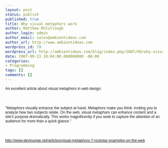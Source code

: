 ```yaml
---
layout: post
status: publish
published: true
title: Why visual metaphors work
author: Matthew McCullough
author_login: admin
author_email: sales@ambientideas.com
author_url: http://www.ambientideas.com
wordpress_id: 79
wordpress_url: http://ambientideas.com/blog/index.php/2007/09/why-visual-metaphors-work/
date: 2007-09-23 10:04:00.000000000 -06:00
categories:
- Programming
tags: []
comments: []
---
```

<p style="margin: 0.0px 0.0px 0.0px 0.0px; font: 12.0px Helvetica; min-height: 14.0px">An excellent article about visual metaphors in web design:</p><br /><p style="margin: 0.0px 0.0px 0.0px 0.0px; font: 12.0px Helvetica; min-height: 14.0px"><br /></p><br /><p style="margin: 0.0px 0.0px 0.0px 0.0px; font: 12.0px Helvetica">"Metaphors visually enhance the subject at hand. Metaphors make you think, inviting you to analyze how two subjects relate. On the web, visual metaphors can enhance content and a site’s purpose dramatically. This works magnificently if you seek to capture the attention of an audience for more than a quick glance."</p><br /><p style="margin: 0.0px 0.0px 0.0px 0.0px; font: 12.0px Helvetica"><br /></p><br /><p style="margin: 0.0px 0.0px 0.0px 0.0px; font: 12.0px Helvetica"><a href="http://www.devlounge.net/articles/visual-metaphors-7-rockstar-examples-on-the-web">http://www.devlounge.net/articles/visual-metaphors-7-rockstar-examples-on-the-web</a></p><br /><br />

